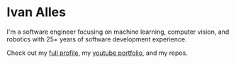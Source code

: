 # Ivan Alles

I'm a software engineer focusing on machine learning, computer vision, and robotics with 25+ years of software development experience.

Check out my [full profile](/resume.pdf), my [youtube portfolio](https://www.youtube.com/playlist?list=PLSi4jOc--ipbemiWIzmPiNi6-3pQZgEGv), and my repos.


<!--
**ivan-alles/ivan-alles** is a ✨ _special_ ✨ repository because its `README.md` (this file) appears on your GitHub profile.

Here are some ideas to get you started:

- 🔭 I’m currently working on ...
- 🌱 I’m currently learning ...
- 👯 I’m looking to collaborate on ...
- 🤔 I’m looking for help with ...
- 💬 Ask me about ...
- 📫 How to reach me: ...
- 😄 Pronouns: ...
- ⚡ Fun fact: ...
-->
